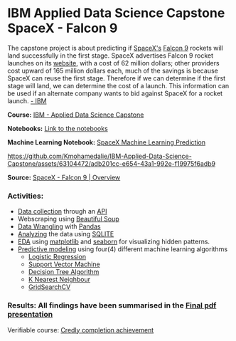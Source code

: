 # IBM Applied Data Science Capstone  SpaceX - Falcon 9 
The capstone project is about predicting if [SpaceX's](https://www.spacex.com/) [Falcon 9](https://en.wikipedia.org/wiki/Falcon_9) rockets will land successfully in the first stage.
SpaceX advertises Falcon 9 rocket launches on its [website](https://www.spacex.com/vehicles/falcon-9/), with a cost of 62 million dollars; other providers cost upward of 165 million dollars each, much of the savings is because SpaceX can reuse the first stage. Therefore if we can determine if the first stage will land, we can determine the cost of a launch. This information can be used if an alternate company wants to bid against SpaceX for a rocket launch. [- IBM](https://www.ibm.com/us-en?ar=1)               




**Course:** [IBM - Applied Data Science Capstone](https://www.coursera.org/learn/applied-data-science-capstone)

**Notebooks:** [Link to the notebooks](https://github.com/Kmohamedalie/IBM-Data-Science-SpaceX-Falcon9/tree/master/Notebooks)

**Machine Learning Notebook:** [SpaceX Machine Learning Prediction](https://github.com/Kmohamedalie/IBM-Data-Science-SpaceX-Falcon9/blob/master/Notebooks/7.%20SpaceX_Machine_Learning_Prediction_Part_5.jupyterlite.ipynb)

          

https://github.com/Kmohamedalie/IBM-Applied-Data-Science-Capstone/assets/63104472/adb201cc-e654-43a1-992e-f19975f6adb9



**Source:** [SpaceX - Falcon 9 | Overview](https://www.youtube.com/watch?v=Z4TXCZG_NEY)


<!--https://github.com/Kmohamedalie/IBM-Applied-Data-Science-Capstone/assets/63104472/686c3284-11bc-47bc-99d4-57a291fad7dc-->







### Activities:
*  [Data collection](https://github.com/Kmohamedalie/IBM-Data-Science-SpaceX-Falcon9/blob/master/Notebooks/1.jupyter-labs-spacex-data-collection-api.ipynb) through an [API](https://en.wikipedia.org/wiki/API)
*  Webscraping using [Beautiful Soup](https://github.com/Kmohamedalie/IBM-Data-Science-SpaceX-Falcon9/blob/master/Notebooks/2%20-jupyter-labs-webscraping.ipynb)
*  [Data Wrangling]() with  [Pandas](https://pandas.pydata.org/)
*  [Analyzing](https://github.com/Kmohamedalie/IBM-Data-Science-SpaceX-Falcon9/blob/master/Notebooks/4.%20jupyter-labs-eda-sql-coursera_sqllite.ipynb) the data using [SQLITE](https://docs.python.org/3/library/sqlite3.html)
*  [EDA](https://github.com/Kmohamedalie/IBM-Data-Science-SpaceX-Falcon9/blob/master/Notebooks/5.%20jupyter-labs-eda-dataviz.ipynb) using [matplotlib](https://matplotlib.org/) and [seaborn](https://seaborn.pydata.org/) for visualizing hidden patterns.
*  [Predictive modeling](https://github.com/Kmohamedalie/IBM-Data-Science-SpaceX-Falcon9/blob/master/Notebooks/7.%20SpaceX_Machine_Learning_Prediction_Part_5.jupyterlite.ipynb) using four(4) different machine learning algorithms
      - [Logistic Regression](https://scikit-learn.org/stable/modules/generated/sklearn.linear_model.LogisticRegression.html)  
      - [Support Vector Machine](https://scikit-learn.org/stable/modules/svm.html) 
      - [Decision Tree Algorithm](https://scikit-learn.org/stable/modules/tree.html) 
      - [K Nearest Neighbour](https://scikit-learn.org/stable/modules/generated/sklearn.neighbors.KNeighborsClassifier.html)
      - [GridSearchCV](https://scikit-learn.org/stable/modules/generated/sklearn.model_selection.GridSearchCV.html)
  
### Results: All findings have been summarised in the [Final pdf presentation](https://github.com/Kmohamedalie/IBM-Data-Science-SpaceX-Falcon9/blob/master/IBM-DS-capstone-SpaceX-Falcon9.pdf)






Verifiable course: [Credly completion achievement](https://www.credly.com/badges/70443acf-7c9b-4aae-8b51-87bbbcb0a4f0/public_url)
  


